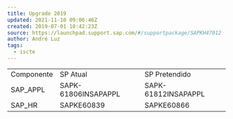 ```yaml
---
title: Upgrade 2019
updated: 2021-11-10 09:06:46Z
created: 2019-07-01 10:42:23Z
source: https://launchpad.support.sap.com/#/supportpackage/SAPKH47012
author: André Luz
tags:
  - iscte
---
```


|     |     |     |
| --- | --- | --- |
| Componente | SP Atual | SP Pretendido |
| SAP_APPL | SAPK-61806INSAPAPPL | SAPK-61812INSAPAPPL |
| SAP_HR | SAPKE60839 | SAPKE60866 |